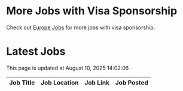 # More Jobs with Visa Sponsorship

Check out [Europe Jobs](https://github.com/sureshparimi/europejobs#latest-jobs) for more jobs with visa sponsorship.

# Latest Jobs

This page is updated at August 10, 2025 14:02:06

| Job Title | Job Location | Job Link | Job Posted |
| --- | --- | --- | --- |
